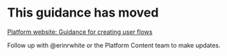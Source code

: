 # This guidance has moved

[Platform website: Guidance for creating user flows](https://depo-platform-documentation.scrollhelp.site/research-design/guidance-for-creating-user-flows)

Follow up with @erinrwhite or the Platform Content team to make updates.
